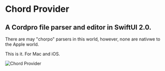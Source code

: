 # Chord Provider

## A Cordpro file parser and editor in SwiftUI 2.0.

There are may "chorpo" parsers in this world, however, none are nativwe to the Apple world.

This is it. For Mac and iOS.

![Chord Provider](https://github.com/Desbeers/Chord-Provider/blob/main/Shared/Assets.xcassets/AppIcon.appiconset/Icon-556.png)
